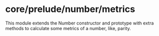 # core/prelude/number/metrics

This module extends the Number constructor and prototype with extra methods to calculate some metrics of a number, like, parity.
